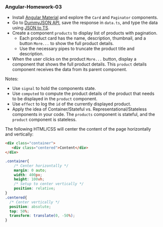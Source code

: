 
### Angular-Homework-03

* Install [Angular Material](https://material.angular.io/) and explore the `Card` and `Paginator` components.
* Go to [DummyJSON API](https://dummyjson.com/products), save the response in `data.ts`, and type the data using [JSON to TS](https://transform.tools/json-to-typescript).
* Create a component `products` to display list of products with pagination.
   * Each product card has the name, description, thumbnail, and a button `More...` to show the full product details.
   * Use the necessary pipes to truncate the product title and description.
* When the user clicks on the product `More...` button, display a component that shows the full product details. This `product` details component receives the data from its parent component.
  
Notes:
* Use `signal` to hold the components state.
* Use `computed` to compute the product details of the product that needs to be displayed in the `product` component.
* Use `effect` to log the `id` of the currently displayed product.
* Apply the idea of Container/Stateful vs. Representational/Stateless components in your code. The `products` component is stateful, and the `product` component is stateless.
  
The following HTML/CSS will center the content of the page horizontally and vertically:
```html
<div class="container">
   <div class="centered">Content</div>
</div>
```
```css
.container{
    /* Center horizontally */
    margin: 0 auto;
    width: 400px;
    height: 100vh;
    /* Setup to center vertically */
    position: relative;
}
.centered{
  /* Center vertically */
  position: absolute;
  top: 50%;
  transform: translate(0, -50%);
}
```
